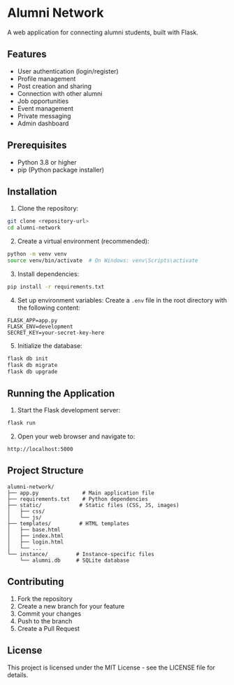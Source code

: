 # Alumni Network

A web application for connecting alumni students, built with Flask.

## Features

- User authentication (login/register)
- Profile management
- Post creation and sharing
- Connection with other alumni
- Job opportunities
- Event management
- Private messaging
- Admin dashboard

## Prerequisites

- Python 3.8 or higher
- pip (Python package installer)

## Installation

1. Clone the repository:
```bash
git clone <repository-url>
cd alumni-network
```

2. Create a virtual environment (recommended):
```bash
python -m venv venv
source venv/bin/activate  # On Windows: venv\Scripts\activate
```

3. Install dependencies:
```bash
pip install -r requirements.txt
```

4. Set up environment variables:
Create a `.env` file in the root directory with the following content:
```
FLASK_APP=app.py
FLASK_ENV=development
SECRET_KEY=your-secret-key-here
```

5. Initialize the database:
```bash
flask db init
flask db migrate
flask db upgrade
```

## Running the Application

1. Start the Flask development server:
```bash
flask run
```

2. Open your web browser and navigate to:
```
http://localhost:5000
```

## Project Structure

```
alumni-network/
├── app.py              # Main application file
├── requirements.txt    # Python dependencies
├── static/            # Static files (CSS, JS, images)
│   ├── css/
│   └── js/
├── templates/         # HTML templates
│   ├── base.html
│   ├── index.html
│   ├── login.html
│   └── ...
└── instance/         # Instance-specific files
    └── alumni.db     # SQLite database
```

## Contributing

1. Fork the repository
2. Create a new branch for your feature
3. Commit your changes
4. Push to the branch
5. Create a Pull Request

## License

This project is licensed under the MIT License - see the LICENSE file for details. 